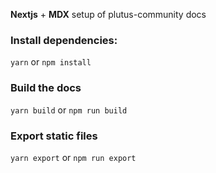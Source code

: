 __Nextjs__ + __MDX__ setup of plutus-community docs


### Install dependencies:
`yarn` or `npm install`

### Build the docs
`yarn build` or `npm run build`

### Export static files
`yarn export` or `npm run export`